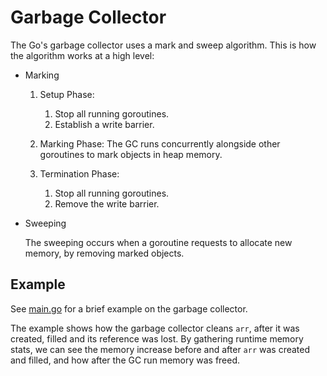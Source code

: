 # Garbage Collector

The Go's garbage collector uses a mark and sweep algorithm. This is how the algorithm works at a high level:

- Marking
   
   1. Setup Phase:
      1. Stop all running goroutines.
      2. Establish a write barrier.
   
   2. Marking Phase:
   		The GC runs concurrently alongside other goroutines to mark objects in heap memory.
	
   3. Termination Phase:
      1. Stop all running goroutines.
      2. Remove the write barrier.
   
- Sweeping
	
   The sweeping occurs when a goroutine requests to allocate new memory, by removing marked objects.

## Example

See [main.go](./main.go) for a brief example on the garbage collector.

The example shows how the garbage collector cleans `arr`, after it was created, filled and its reference was lost. By gathering runtime memory stats, we can see the memory increase before and after `arr` was created and filled, and how after the GC run memory was freed.